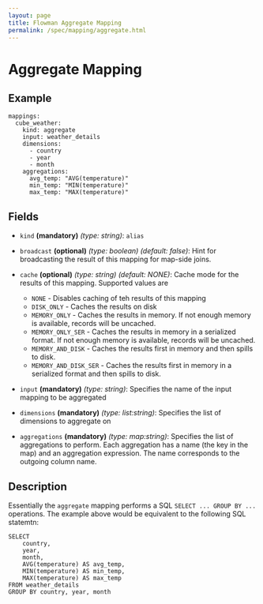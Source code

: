 ```yaml
---
layout: page
title: Flowman Aggregate Mapping
permalink: /spec/mapping/aggregate.html
---
```

# Aggregate Mapping

## Example
```
mappings:
  cube_weather:
    kind: aggregate
    input: weather_details
    dimensions:
      - country
      - year
      - month
    aggregations:
      avg_temp: "AVG(temperature)"
      min_temp: "MIN(temperature)"
      max_temp: "MAX(temperature)"
```

## Fields

* `kind` **(mandatory)** *(type: string)*: `alias`

* `broadcast` **(optional)** *(type: boolean)* *(default: false)*: 
Hint for broadcasting the result of this mapping for map-side joins.

* `cache` **(optional)** *(type: string)* *(default: NONE)*:
Cache mode for the results of this mapping. Supported values are
  * `NONE` - Disables caching of teh results of this mapping
  * `DISK_ONLY` - Caches the results on disk
  * `MEMORY_ONLY` - Caches the results in memory. If not enough memory is available, records will be uncached.
  * `MEMORY_ONLY_SER` - Caches the results in memory in a serialized format. If not enough memory is available, records will be uncached.
  * `MEMORY_AND_DISK` - Caches the results first in memory and then spills to disk.
  * `MEMORY_AND_DISK_SER` - Caches the results first in memory in a serialized format and then spills to disk.

* `input` **(mandatory)** *(type: string)*:
Specifies the name of the input mapping to be aggregated

* `dimensions` **(mandatory)** *(type: list:string)*:
Specifies the list of dimensions to aggregate on

* `aggregations` **(mandatory)** *(type: map:string)*:
Specifies the list of aggregations to perform. Each aggregation has a name (the key in the
map) and an aggregation expression. The name corresponds to the outgoing column name.

## Description
Essentially the `aggregate` mapping performs a SQL `SELECT ... GROUP BY ...` operations. The
example above would be equivalent to the following SQL statemtn:
```
SELECT
    country,
    year,
    month,
    AVG(temperature) AS avg_temp,
    MIN(temperature) AS min_temp,
    MAX(temperature) AS max_temp
FROM weather_details
GROUP BY country, year, month    
```
